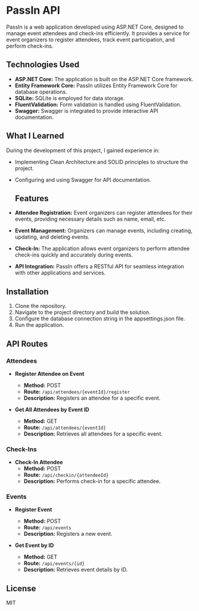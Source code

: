 # PassIn API

PassIn is a web application developed using ASP.NET Core, designed to manage event attendees and check-ins efficiently. It provides a service for event organizers to register attendees, track event participation, and perform check-ins.

## Technologies Used
- **ASP.NET Core:** The application is built on the ASP.NET Core framework.
- **Entity Framework Core:** PassIn utilizes Entity Framework Core for database operations.
- **SQLite:** SQLite is employed for data storage.
- **FluentValidation:** Form validation is handled using FluentValidation.
- **Swagger:** Swagger is integrated to provide interactive API documentation.

## What I Learned
During the development of this project, I gained experience in:

- Implementing Clean Architecture and SOLID principles to structure the project.
- Configuring and using Swagger for API documentation.

  ## Features
- **Attendee Registration:** Event organizers can register attendees for their events, providing necessary details such as name, email, etc.
- **Event Management:** Organizers can manage events, including creating, updating, and deleting events.
- **Check-In:** The application allows event organizers to perform attendee check-ins quickly and accurately during events.
- **API Integration:** PassIn offers a RESTful API for seamless integration with other applications and services.

## Installation
1. Clone the repository.
2. Navigate to the project directory and build the solution.
3. Configure the database connection string in the appsettings.json file.
4. Run the application.

## API Routes

### Attendees

- **Register Attendee on Event**
  - **Method:** POST
  - **Route:** `/api/attendees/{eventId}/register`
  - **Description:** Registers an attendee for a specific event.
  
- **Get All Attendees by Event ID**
  - **Method:** GET
  - **Route:** `/api/attendees/{eventId}`
  - **Description:** Retrieves all attendees for a specific event.

### Check-Ins

- **Check-In Attendee**
  - **Method:** POST
  - **Route:** `/api/checkin/{attendeeId}`
  - **Description:** Performs check-in for a specific attendee.

### Events

- **Register Event**
  - **Method:** POST
  - **Route:** `/api/events`
  - **Description:** Registers a new event.
  
- **Get Event by ID**
  - **Method:** GET
  - **Route:** `/api/events/{id}`
  - **Description:** Retrieves event details by ID.

## License

MIT
